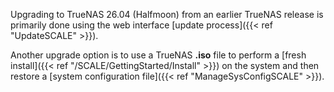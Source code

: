 &NewLine;

Upgrading to TrueNAS 26.04 (Halfmoon) from an earlier TrueNAS release is primarily done using the web interface [update process]({{< ref "UpdateSCALE" >}}).

Another upgrade option is to use a TrueNAS **.iso** file to perform a [fresh install]({{< ref "/SCALE/GettingStarted/Install" >}}) on the system and then restore a [system configuration file]({{< ref "ManageSysConfigSCALE" >}}).
